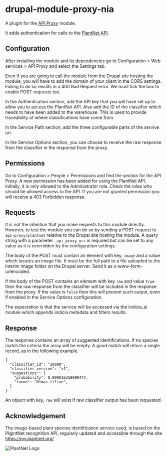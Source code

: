 # drupal-module-proxy-nia

A plugin for the [API Proxy](https://www.drupal.org/project/api_proxy) module.

It adds authentication for calls to the
[PlantNet API](https://my.plantnet.org/doc).

## Configuration
After installing the module and its dependencies go to Configuration > Web
services > API Proxy and select the Settings tab.

Even if you are going to call the module from the Drupal site hosting the
module, you will have to add the domain of your client in the CORS settings.
Failing to do so results in a 400 Bad Request error. We must tick the box to
enable POST requests too.

In the Authentication section, add the API key that you
will have set up to allow you to access the PlantNet API. Also add the ID
of the classifier which needs to have been added to the warehouse. This is used
to provide traceability of where classifications have come from.

In the Service Path section, add the three configurable parts of the servive
uri.

In the Service Options section, you can choose to receive the raw response
from the classifier in the response from the proxy.

## Permissions
Go to Configuration > People > Permissions and find the section for the API
Proxy. A new permission has been added for using the PlantNet API. Initially,
it is only allowed to the Administrator role. Check the roles who should be
allowed access to the API. If you are not granted permission you will receive a
403 Forbidden response.

## Requests
It is not the intention that you make requests to this module directly. However,
to test the module you can do so by sending a POST request to
`api-proxy/plantnet` relative to the Drupal site hosting the module. A query
string with a parameter `_api_proxy_uri` is required but can be set to any value
as it is overridden by the configuration settings.

The body of the POST must contain an element with key, `image` and a value which
locates an image file. It must be the full path to a file uploaded to the
interim image folder on the Drupal server. Send it as x-www-form-urlencoded.

If the body of the POST contains an element with key `raw` and value
`true` then the raw response from the classifier will be included in the
response from the proxy. If the value is `false` then this will prevent such
output, even if enabled in the Service Options configuration.

The expectation is that the service will be accessed via the indicia_ai
module which appends indicia metadata and filters results.

## Response
The response contains an array of suggested identifications. If no species match
the criteria the array will be empty. A good match will return a single record,
as in the following example.

```
{
  "classifier_id": "20098",
  "classifier_version": "v1",
  "suggestions": [
    "probability": 0.999816358089447,
    "taxon": "Mimas tiliae",
  ]
}
```

An object with key, `raw` will exist if raw classifier output has been
requested.

## Acknowledgement
The image-based plant species identification service used, is based on the
Pl@ntNet recognition API, regularly updated and accessible through the site
https://my.plantnet.org/

![PlantNet Logo](https://user-images.githubusercontent.com/2545390/196983533-2d1bdf51-2112-4621-9c08-afc8a7c50170.png)